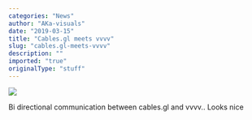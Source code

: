 ```yaml
---
categories: "News"
author: "AKa-visuals"
date: "2019-03-15"
title: "Cables.gl meets vvvv"
slug: "cables.gl-meets-vvvv"
description: ""
imported: "true"
originalType: "stuff"
---
```



![](cables%20vvvv.png) 

Bi directional communication between cables.gl and vvvv..
Looks nice